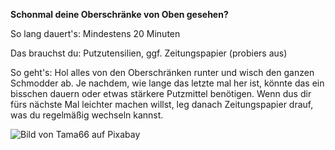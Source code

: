 **Schonmal deine Oberschränke von Oben gesehen?**

So lang dauert's: Mindestens 20 Minuten

Das brauchst du: Putzutensilien, ggf. Zeitungspapier (probiers aus)

So geht's: Hol alles von den Oberschränken runter und wisch den ganzen Schmodder ab. 
Je nachdem, wie lange das letzte mal her ist, könnte das ein bisschen dauern oder etwas stärkere Putzmittel benötigen. Wenn dus dir fürs nächste Mal leichter machen willst,
leg danach Zeitungspapier drauf, was du regelmäßig wechseln kannst. 

![Bild von Tama66 auf Pixabay](https://cdn.pixabay.com/photo/2019/09/09/19/32/space-4464470__480.jpg)
